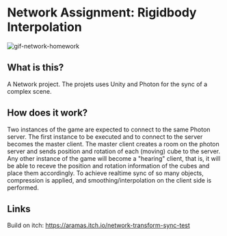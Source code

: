 # Network Assignment: Rigidbody Interpolation

![gif-network-homework](https://user-images.githubusercontent.com/32450751/206931226-535f823e-598f-4e7e-bf45-339a790834e4.gif)

## What is this?

A Network project. The projets uses Unity and Photon for the sync of a complex scene.

## How does it work?
 
Two instances of the game are expected to connect to the same Photon server. The first instance to be executed and to connect to the server becomes the master client. The master client creates a room on the photon server and sends position and rotation of each (moving) cube to the server. Any other instance of the game will become a "hearing" client, that is, it will be able to receve the position and rotation information of the cubes and place them accordingly. To achieve realtime sync of so many objects, compression is applied, and smoothing/interpolation on the client side is performed.

## Links

Build on itch: https://aramas.itch.io/network-transform-sync-test
